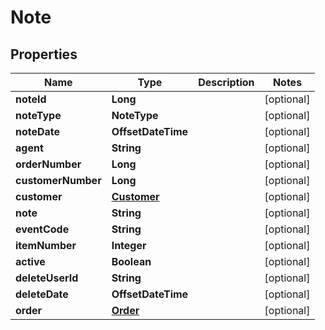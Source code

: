 

# Note


## Properties

| Name | Type | Description | Notes |
|------------ | ------------- | ------------- | -------------|
|**noteId** | **Long** |  |  [optional] |
|**noteType** | **NoteType** |  |  [optional] |
|**noteDate** | **OffsetDateTime** |  |  [optional] |
|**agent** | **String** |  |  [optional] |
|**orderNumber** | **Long** |  |  [optional] |
|**customerNumber** | **Long** |  |  [optional] |
|**customer** | [**Customer**](Customer.md) |  |  [optional] |
|**note** | **String** |  |  [optional] |
|**eventCode** | **String** |  |  [optional] |
|**itemNumber** | **Integer** |  |  [optional] |
|**active** | **Boolean** |  |  [optional] |
|**deleteUserId** | **String** |  |  [optional] |
|**deleteDate** | **OffsetDateTime** |  |  [optional] |
|**order** | [**Order**](Order.md) |  |  [optional] |



